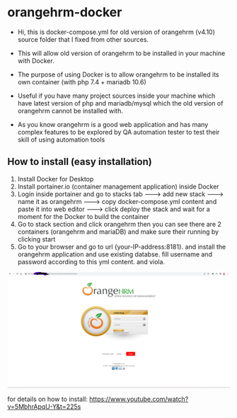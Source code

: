 # orangehrm-docker

- Hi, this is docker-compose.yml for old version of orangehrm (v4.10) source folder that I fixed from other sources. 

- This will allow old version of orangehrm to be installed in your machine with Docker.

- The purpose of using Docker is to allow orangehrm to be installed its own container (with php 7.4 + mariadb 10.6)

- Useful if you have many project sources inside your machine which have latest version of php and mariadb/mysql which the old version of orangehrm cannot be installed    with.

- As you know orangehrm is a good web application and has many complex features to be explored by QA automation tester to test their skill of using automation tools

## How to install (easy installation)

1. Install Docker for Desktop
2. Install portainer.io (container management application) inside Docker
3. Login inside portainer and go to stacks tab ---> add new stack ---> name it as orangehrm ---> copy docker-compose.yml content and paste it into web editor ---> click deploy the stack and wait for a moment for the Docker to build the container
4. Go to stack section and click orangehrm then you can see there are 2 containers (orangehrm and mariaDB) and make sure their running by clicking start
5. Go to your browser and go to url {your-IP-address:8181}. and install the orangehrm application and use existing databse. fill username and password according to this yml content. and viola.

![App Screenshot](https://github.com/azwanazlan/orangehrm-docker/blob/master/Screenshot%202022-09-21%20175802.png)

for details on how to install: https://www.youtube.com/watch?v=5MbhrApqU-Y&t=225s


